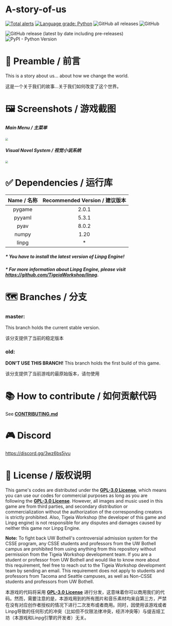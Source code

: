 # A-story-of-us

[![Total alerts](https://img.shields.io/lgtm/alerts/g/TigeiaWorkshop/A-story-of-us.svg?style=for-the-badge&logo=appveyor?logo=lgtm&logoWidth=18)](https://lgtm.com/projects/g/TigeiaWorkshop/A-story-of-us/alerts/) [![Language grade: Python](https://img.shields.io/lgtm/grade/python/g/TigeiaWorkshop/A-story-of-us.svg?style=for-the-badge&logo=appveyor?logo=lgtm&logoWidth=18)](https://lgtm.com/projects/g/TigeiaWorkshop/A-story-of-us/context:python) ![GitHub all releases](https://img.shields.io/github/downloads/TigeiaWorkshop/A-story-of-us/total?style=for-the-badge&logo=appveyor) ![GitHub](https://img.shields.io/github/license/TigeiaWorkshop/A-story-of-us?style=for-the-badge&logo=appveyor)

![GitHub release (latest by date including pre-releases)](https://img.shields.io/github/v/release/TigeiaWorkshop/A-story-of-us?include_prereleases&style=for-the-badge) ![PyPI - Python Version](https://img.shields.io/pypi/pyversions/linpg?style=for-the-badge&logo=appveyor)



# :speech_balloon: Preamble / 前言

This is a story about us... about how we change the world.

这是一个关于我们的故事...关于我们如何改变了这个世界。



# :framed_picture: Screenshots / 游戏截图

##### Main Menu / 主菜单

<img src="Assets\image\screenshot\main_menu.png" style="zoom:50%;" />

##### Visual Novel System / 视觉小说系统

<img src="Assets\image\screenshot\dialog.png" style="zoom:50%;" />



# :white_check_mark: Dependencies / 运行库

| Name / 名称 | Recommended Version / 建议版本 |
| :---------: | :----------------------------: |
|   pygame    |             2.0.1              |
|   pyyaml    |             5.3.1              |
|    pyav     |             8.0.2              |
|    numpy    |              1.20              |
|    linpg    |               *                |

##### * You have to install the latest version of Linpg Engine!

##### * For more information about Linpg Engine, please visit https://github.com/TigeiaWorkshop/linpg.



# :world_map: Branches / 分支​

### master:

This branch holds the current stable version. 

该分支提供了当前的稳定版本

### old:

**DON'T USE THIS BRANCH!** This branch holds the first build of this game. 

该分支提供了当前游戏的最原始版本，请勿使用



# :books: How to contribute / 如何贡献代码

See **[CONTRIBUTING.md](https://github.com/TigeiaWorkshop/A-story-of-us/blob/master/CONTRIBUTING.md)**



# :video_game: ​Discord

https://discord.gg/3wz6bs5jvu



# :memo: License / 版权说明

This game's codes are distributed under the **[GPL-3.0 License](https://github.com/TigeiaWorkshop/A-story-of-us/blob/master/LICENSE)**, which means you can use our codes for commercial purposes as long as you are following the **[GPL-3.0 License](https://github.com/TigeiaWorkshop/A-story-of-us/blob/master/LICENSE)**. However, all images and music used in this game are from third parties, and secondary distribution or commercialization without the authorization of the corresponding creators is strictly prohibited. Also, Tigeia Workshop (the developer of this game and Linpg engine) is not responsible for any disputes and damages caused by neither this game nor Linpg Engine.

**Note:** To fight back UW Bothell's controversial admission system for the CSSE program, any CSSE students and professors from the UW Bothell campus are prohibited from using anything from this repository without permission from the Tigeia Workshop development team. If you are a student or professor from UW Bothell and would like to know more about this requirement, feel free to reach out to the Tigeia Workshop development team by sending an email. This requirement does not apply to students and professors from Tacoma and Seattle campuses, as well as Non-CSSE students and professors from UW Bothell.

本游戏的代码将采用 **[GPL-3.0 License](https://github.com/TigeiaWorkshop/A-story-of-us/blob/master/LICENSE)** 进行分发，这意味着你可以商用我们的代码。然而，需要注意的是，本游戏用到的所有图片和音乐素材均来自第三方，严禁在没有对应创作者授权的情况下进行二次发布或者商用。同时，因使用该游戏或者Linpg导致的任何形式的冲突（比如但不仅限法律冲突，经济冲突等）与缇吉娅工坊（本游戏和Linpg引擎的开发者）无关。
